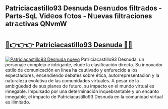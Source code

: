 ## Patriciacastillo93 Desnuda D𝚎sn𝚞dos filtr𝚊dos - Parts-SqL Vid𝚎os f𝚘tos - N𝚞evas filtr𝚊ciones atr𝚊ctivas QNvmW

# <h2><a href="http://mb6vfnd.tromn.icu/?c=Patriciacastillo93+Desnuda">🔗👉👉👉 Patriciacastillo93 Desnuda 🔗🔗</a></h2>

[![Patriciacastillo93 Desnuda nuevo](https://i.imgur.com/pEAQMta.gif)](http://mb6vfnd.tromn.icu/?c=Patriciacastillo93+Desnuda)
Patriciacastillo93 Desnuda, un personaje complejo e intrigante, elude la clasificación directa. Su innovador estilo de comunicación en línea ha cautivado y enfurecido a los espectadores, encendiendo debates sobre ética, autorrepresentación y la naturaleza evolutiva de las comunidades virtuales. A pesar de la ambigüedad de sus planes de futuro, su impacto en el mundo virtual es innegable. Impulsado por una determinación inquebrantable y un encanto innegable, el impacto de Patriciacastillo93 Desnuda en la comunidad virtual es ilimitado.
